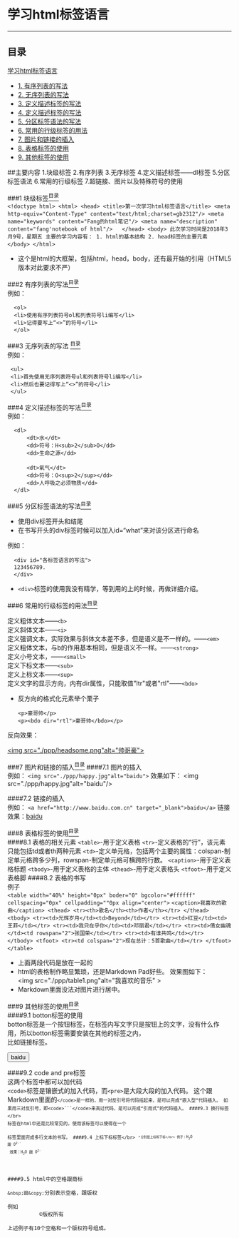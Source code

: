 # 学习html标签语言
<hr/>

<a name="content"><h2>目录</h2></a>
                 
[学习html标签语言](#title)
  - [1. 有序列表的写法](#head)
  - [2. 无序列表的写法](#emphasize)
  - [3. 定义描述标签的写法](#list)
  - [4. 定义描述标签的写法](#block-quote)
  - [5. 分区标签语法的写法](#link-image)
  - [6. 常用的行级标签的用法](#table)
  - [7. 图片和链接的插入](#code)
  - [8. 表格标签的使用](#splitter)
  - [9. 其他标签的使用](#construct-content)

##主要内容
1.块级标签
2.有序列表
3.无序标签
4.定义描述标签——dl标签
5.分区标签语法
6.常用的行级标签
7.超链接、图片以及特殊符号的使用

###1 块级标签[<sup>目录</sup>](#content)<br/>
      ```<!doctype html>
      <html>
      <head>
      <title>第一次学习html标签语言</title>
    <meta http-equiv="Content-Type" content="text/html;charset=gb2312"/>
    <meta name="keywords" content="Fang的html笔记"/>
    <meta name="description" content="fang'notebook of html"/>  
     </head>
     <body>
    此次学习时间是2018年3月9号，星期五
    主要的学习内容有：
    1. html的基本结构
    2. head标签的主要元素
     </body>
    </html>```

+ 这个是html的大框架，包括html，head，body，还有最开始的引用（HTML5版本对此要求不严）</br>

###2 有序列表的写法[<sup>目录</sup>](#content)</br>
例如：

	  <ol>
      <li>使用有序列表符号ol和列表符号li编写</li>
	  <li>记得要写上“<>”的符号</li>
      </ol>
###3 无序列表的写法	[<sup>目录</sup>](#content)</br>
例如：
	 
	 <ul>
	 <li>首先使用无序列表符号ul和列表符号li编写</li>
	 <li>然后也要记得写上“<>”的符号</li>
	 </ul>
###4 定义描述标签的写法[<sup>目录</sup>](#content)</br>
例如：

      <dl>
          <dt>水</dt>
		  <dd>符号：H<sub>2</sub>O</dd>
		  <dd>生命之源</dd>
		  
		  <dt>氧气</dt>
		  <dd>符号：O<sup>2</sup></dd>
		  <dd>人呼吸之必须物质</dd>
      </dl>
###5 分区标签语法的写法[<sup>目录</sup>](#content)</br>
+ 使用div标签开头和结尾
+ 在书写开头的div标签时候可以加入id=“what”来对该分区进行命名</br>

例如： 

      <div id="各标签语言的写法">
      123456789.
      </div>

+ `<div>`标签的使用我没有精学，等到用的上的时候，再做详细介绍。

###6 常用的行级标签的用法[<sup>目录</sup>](#content)</br>

定义粗体文本——`<b>`<br/>
定义斜体文本——`<i>`<br/>
定义强调文本，实际效果与斜体文本差不多，但是语义是不一样的。——`<em>`<br/>
定义粗体文本，与b的作用基本相同，但是语义不一样。——`<strong>`<br/>
定义小号文本，——`<small>`<br/>
定义下标文本——`<sub>`<br/>
定义上标文本——`<sup>`<br/>
定义文字的显示方向，内有dir属性，只能取值"ltr"或者"rtl"——`<bdo>`<br/>
+ 反方向的格式化元素举个栗子</li>
	  
	  <p>豪哥帅</p>
	  <p><bdo dir="rtl">豪哥帅</bdo></p>
反向效果：
   
  <a href="http://www.baidu.com.cn" target="_blank"><img src="./ppp/headsome.png"alt="帅哥豪"></a>

###7 图片和链接的插入[<sup>目录</sup>](#content)
####7.1 图片的插入   </br>
例如：
     ```<img src="./ppp/happy.jpg"alt="baidu">```
效果如下：
     <img src="./ppp/happy.jpg"alt="baidu"/>

####7.2 链接的插入 </br>
例如：
   `<a href="http://www.baidu.com.cn" target="_blank">baidu</a>`
链接效果：<a href="http://www.baidu.com.cn" target="_blank">baidu</a>

###8 表格标签的使用[<sup>目录</sup>](#content)</br>
####8.1 表格的相关元素
`<table>`-用于定义表格
    `<tr>`-定义表格的“行”，该元素只能包括td或者th两种元素
    `<td>`-定义单元格，包括两个主要的属性：colspan-制定单元格跨多少列，rowspan-制定单元格可横跨的行数。
	`<caption>`-用于定义表格标题
	`<tbody>`-用于定义表格的主体
	`<thead>`-用于定义表格头
	`<tfoot>`-用于定义表格脚
####8.2 表格的书写</br>
例子</br>
     `<table width="40%" height="0px" boder="0" bgcolor="#ffffff" cellspacing="0px" cellpadding=""0px align="center">`
     ```<caption>我喜欢的歌曲</caption>
    <thead>
	    <tr><th>歌名</th><th>作者</th></tr>
     </thead>
	 <tbody>
	    <tr><td>光辉岁月</td><td>Beyond</td></tr>
	    <tr><td>红豆</td><td>王菲</td></tr>
	    <tr><td>我只在乎你</td><td>邓丽君</td></tr>
	    <tr><td>倩女幽魂</td><td rowspan="2">张国荣</td></tr>
	    <tr><td>有谁共鸣</td></tr>
	 </tbody>
     <tfoot>
	    <tr><td colspan="2">现在总计：5首歌曲</td></tr>
	 </tfoot>
     </table>```
+ 上面两段代码是放在一起的</br>
+ html的表格制作略显繁琐，还是Markdown Pad好些。
效果图如下：</br>
<img src="./ppp/table1.png"alt="我喜欢的音乐" >
+ Markdown里面没法对图片进行居中。


###9 其他标签的使用[<sup>目录</sup>](#content)</br>
####9.1 botton标签的使用</br>
botton标签是一个按钮标签，在标签内写文字只是按钮上的文字，没有什么作用，所以botton标签需要安装在其他的标签之内，<br/>比如链接标签。
	 
<a href="http://www.baidu.com.cn" target="_blank"> <button>baidu</button> </a>
 
####9.2 code and pre标签</br>
   这两个标签中都可以加代码<br/>`<code>`标签是镶嵌式的加入代码，而`<pre>`是大段大段的加入代码。
这个跟Markdown里面的<code>`</code>是一样的，用一对反引号将代码括起来，是可以完成“嵌入型”代码插入。
如果用三对反引号，即<code>```</code>来高过代码，是可以完成“引用式”的代码插入。
####9.3 换行标签</br>
`<br/>`标签在html中还是比较常见的，使用该标签可以使得在一个`<p>`标签里面完成多行文本的书写。
####9.4 上标下标标签</br>
`<sup>,<sub>`分别是上标和下标</br>
例子：`H<sub>2</sub>O   跟 O<sup>2-</sup>`</br>
效果：H<sub>2</sub>O   跟 O<sup>2-</sup>

####9.5 html中的空格跟商标</br>
`&nbsp;跟&copy;`分别表示空格，跟版权</br>
例如</br>&nbsp;&nbsp;&nbsp;&nbsp;&nbsp;&nbsp;&nbsp;&nbsp;&nbsp;&nbsp;&copy;版权所有</br>
上述例子有10个空格和一个版权符号组成。







